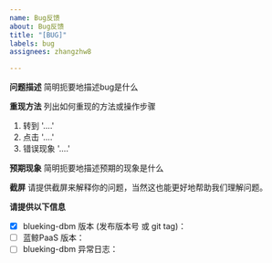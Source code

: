 ```yaml
---
name: Bug反馈
about: Bug反馈
title: "[BUG]"
labels: bug
assignees: zhangzhw8

---
```


**问题描述**
简明扼要地描述bug是什么

**重现方法**
列出如何重现的方法或操作步骤 
1. 转到 '....'
2. 点击 '....'
3. 错误现象 '....'

**预期现象**
简明扼要地描述预期的现象是什么

**截屏**
请提供截屏来解释你的问题，当然这也能更好地帮助我们理解问题。

**请提供以下信息**

 - [x] blueking-dbm   版本 (发布版本号 或 git tag)： <!-- `示例： V3.1.32-ce 或者 git sha. 请不要使用 "最新版本" 或 "当前版本"等无法准确定位代码版本的语句描述`  -->
 - [ ] 蓝鲸PaaS   版本：<!-- `<示例：PaaS 3.0.58、PaaSAgent 3.0.9`  -->
 - [ ] blueking-dbm 异常日志：
